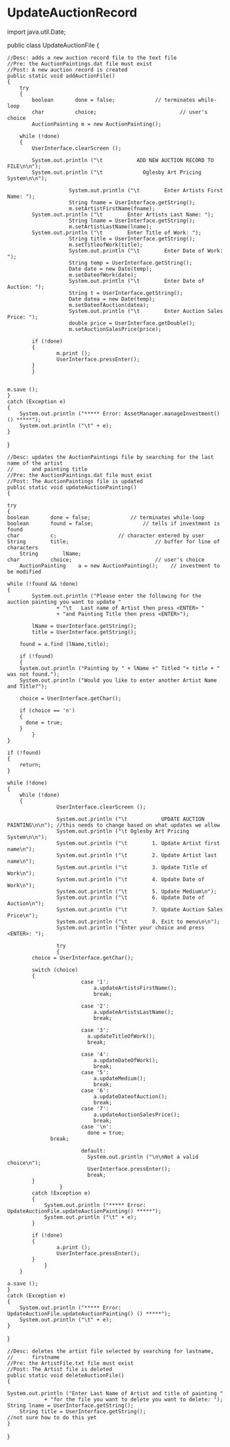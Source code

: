 UpdateAuctionRecord
===================

import java.util.Date;

public class UpdateAuctionFile
{

    //Desc: adds a new auction record file to the text file
    //Pre: the AuctionPaintings.dat file must exist
    //Post: A new auction record is created
    public static void addAuctionFile()	
    {
        try
        {
            boolean	      done = false;		        // terminates while-loop
            char	      choice;	                        // user's choice
            AuctionPainting m = new AuctionPainting(); 

		while (!done)
		{
			UserInterface.clearScreen ();

			System.out.println ("\t           ADD NEW AUCTION RECORD TO FILE\n\n");
			System.out.println ("\t             Oglesby Art Pricing System\n\n");

                        System.out.println ("\t        Enter Artists First Name: ");
                        String fname = UserInterface.getString();
                        m.setArtistFirstName(fname);
			System.out.println ("\t        Enter Artists Last Name: ");
                        String lname = UserInterface.getString();
                        m.setArtistLastName(lname);
			System.out.println ("\t        Enter Title of Work: ");
                        String title = UserInterface.getString();
                        m.setTitleofWork(title);
                        System.out.println ("\t        Enter Date of Work: ");
                        String temp = UserInterface.getString();
                        Date date = new Date(temp);
                        m.setDateofWork(date);
                        System.out.println ("\t        Enter Date of Auction: ");
                        String t = UserInterface.getString();
                        Date datea = new Date(temp);
                        m.setDateofAuction(datea);
                        System.out.println ("\t        Enter Auction Sales Price: ");
                        double price = UserInterface.getDouble();
                        m.setAuctionSalesPrice(price);

			if (!done)
			{
		            m.print ();
		            UserInterface.pressEnter();
			}
		    }
		

	m.save ();
    }
    catch (Exception e)
    {
	    System.out.println ("***** Error: AssetManager.manageInvestment() () *****");
	    System.out.println ("\t" + e);
    }

  }  
    
    //Desc: updates the AuctionPaintings file by searching for the last name of the artist
    //      and painting title
    //Pre: the AuctionPaintings.dat file must exist
    //Post: The AuctionPaintings file is updated
    public static void updateAuctionPainting()
    {

    try
    {
	boolean	      done = false;		        // terminates while-loop
	boolean	      found = false;		        // tells if investment is found
	char	      c;			        // character entered by user
	String        title;                            // buffer for line of characters
        String        lName;
	char	      choice;	                        // user's choice
        AuctionPainting    a = new AuctionPainting();    // investment to be modified

	while (!found && !done)
	{
            System.out.println ("Please enter the following for the auction painting you want to update "
                    + "\t   Last name of Artist then press <ENTER> "
                    + "and Painting Title then press <ENTER>"); 

            lName = UserInterface.getString();
            title = UserInterface.getString();

	    found = a.find (lName,title);

	    if (!found)
	    {
		System.out.println ("Painting by " + lName +" Titled "+ title + " was not found.");
		System.out.println ("Would you like to enter another Artist Name and Title?");

		choice = UserInterface.getChar();

		if (choice == 'n')
		{
		  done = true;
		}
            }
	}

	if (!found)
	{
	    return;
	}

	while (!done)
	{
		while (!done)
		{
                    UserInterface.clearScreen ();

                    System.out.println ("\t           UPDATE AUCTION PAINTING\n\n"); //this needs to change based on what updates we allow
                    System.out.println ("\t Oglesby Art Pricing System\n\n");
                    System.out.println ("\t        1. Update Artist first name\n");
                    System.out.println ("\t        2. Update Artist last name\n");
                    System.out.println ("\t        3. Update Title of Work\n");
                    System.out.println ("\t        4. Update Date of Work\n");
                    System.out.println ("\t        5. Update Medium\n");
                    System.out.println ("\t        6. Update Date of Auction\n");
                    System.out.println ("\t        7. Update Auction Sales Price\n");
                    System.out.println ("\t        8. Exit to menu\n\n");
                    System.out.println ("Enter your choice and press <ENTER>: ");

                    try
                    {
			choice = UserInterface.getChar();

			switch (choice)
			{
                            case '1':
                                a.updateArtistsFirstName();
                                break;

                            case '2':
                                a.updateArtistsLastName();
                                break;
                            
                            case '3':
                              a.updateTitleOfWork();
                              break;

                            case '4':
                                a.updateDateOfWork();
                                break;
                            case '5':
                                a.updateMedium();
                                break;
                            case '6':
                                a.updateDateofAuction();
                                break;
                            case '7':
                                a.updateAuctionSalesPrice();
                                break;
                            case '\n':
                              done = true;
				  break;

                            default:
                              System.out.println ("\n\nNot a valid choice\n");
                              UserInterface.pressEnter();
                              break;
			}
                     }
			catch (Exception e)
			{
			    System.out.println ("***** Error: UpdateAuctionFile.updateAuctionPainting() *****");
			    System.out.println ("\t" + e);
			}

			if (!done)
			{
		            a.print ();
		            UserInterface.pressEnter();
			}
                }
        }

	a.save ();
    }
    catch (Exception e)
    {
	    System.out.println ("***** Error: UpdateAuctionFile.updateAuctionPainting() () *****");
	    System.out.println ("\t" + e);
    }

  }

	//Desc: deletes the artist file selected by searching for lastname, 
    //      firstname
    //Pre: the ArtistFile.txt file must exist
    //Post: The Artist file is deleted
    public static void deleteAuctionFile()
    {
        
	System.out.println ("Enter Last Name of Artist and title of painting "
                + "for the file you want to delete you want to delete: ");
	String lname = UserInterface.getString();
        String title = UserInterface.getString();
	//not sure how to do this yet
    }
}


